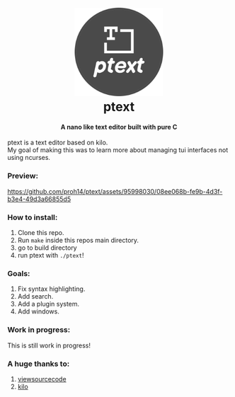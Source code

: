 <h1 align="center">
  <br>
  <img src="./images/logo.png" alt="ptext logo" width="200">
  <br>
  ptext
  <br>
</h1>
<h4 align="center">A nano like text editor built with pure C </h4>

ptext is a text editor based on kilo. <br> 
My goal of making this was to learn more about managing tui interfaces not using ncurses.</br> 


### Preview:
https://github.com/proh14/ptext/assets/95998030/08ee068b-fe9b-4d3f-b3e4-49d3a66855d5



### How to install:
1. Clone this repo.
2. Run `make` inside this repos main directory.
3. go to build directory
4. run ptext with `./ptext`!

### Goals:
1. Fix syntax highlighting.
2. Add search.
3. Add a plugin system.
4. Add windows.

### Work in progress:
This is still work in progress!

### A huge thanks to:
1. [viewsourcecode](https://viewsourcecode.org)
2. [kilo](https://github.com/antirez/kilo)
